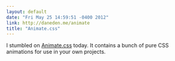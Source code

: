 ```yaml
---
layout: default
date: "Fri May 25 14:59:51 -0400 2012"
link: http://daneden.me/animate
title: "Animate.css"
---
```


I stumbled on [Animate.css](http://daneden.me/animate) today. It contains a
bunch of pure CSS animations for use in your own projects.
